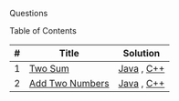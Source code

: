 Questions

Table of Contents

|  #  | Title           |  Solution       |
|-----|---------------- | --------------- |
1 | [Two Sum](https://leetcode.com/problems/two-sum/description/) | [Java](./Leetcode/1.%20Two%20Sum/Solution.java) , [C++](./Leetcode/1.%20Two%20Sum/Solution.cpp)
2 | [Add Two Numbers](https://leetcode.com/problems/add-two-numbers/) | [Java]((./Leetcode/1.%20Two%20Sum/Solution.java)) , [C++]((./Leetcode/1.%20Two%20Sum/Solution.cpp))
